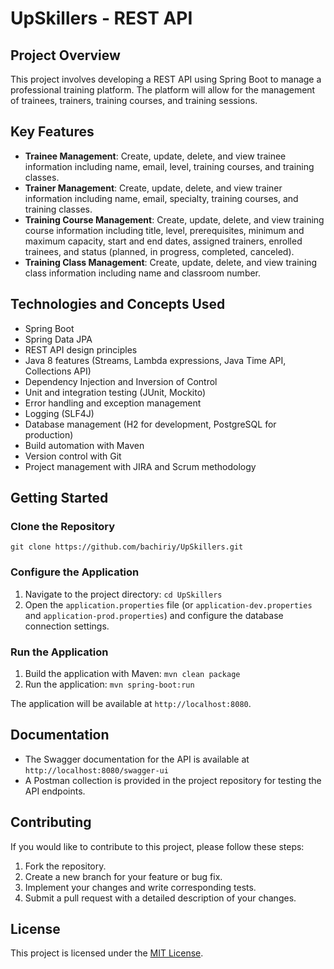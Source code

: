 #  UpSkillers - REST API

## Project Overview
This project involves developing a REST API using Spring Boot to manage a professional training platform. The platform will allow for the management of trainees, trainers, training courses, and training sessions.

## Key Features
- **Trainee Management**: Create, update, delete, and view trainee information including name, email, level, training courses, and training classes.
- **Trainer Management**: Create, update, delete, and view trainer information including name, email, specialty, training courses, and training classes.
- **Training Course Management**: Create, update, delete, and view training course information including title, level, prerequisites, minimum and maximum capacity, start and end dates, assigned trainers, enrolled trainees, and status (planned, in progress, completed, canceled).
- **Training Class Management**: Create, update, delete, and view training class information including name and classroom number.

## Technologies and Concepts Used
- Spring Boot
- Spring Data JPA
- REST API design principles
- Java 8 features (Streams, Lambda expressions, Java Time API, Collections API)
- Dependency Injection and Inversion of Control
- Unit and integration testing (JUnit, Mockito)
- Error handling and exception management
- Logging (SLF4J)
- Database management (H2 for development, PostgreSQL for production)
- Build automation with Maven
- Version control with Git
- Project management with JIRA and Scrum methodology

## Getting Started

### Clone the Repository
```
git clone https://github.com/bachiriy/UpSkillers.git
```

### Configure the Application
1. Navigate to the project directory: `cd UpSkillers`
2. Open the `application.properties` file (or `application-dev.properties` and `application-prod.properties`) and configure the database connection settings.

### Run the Application
1. Build the application with Maven: `mvn clean package`
2. Run the application: `mvn spring-boot:run`

The application will be available at `http://localhost:8080`.

## Documentation
- The Swagger documentation for the API is available at `http://localhost:8080/swagger-ui`
- A Postman collection is provided in the project repository for testing the API endpoints.

## Contributing
If you would like to contribute to this project, please follow these steps:
1. Fork the repository.
2. Create a new branch for your feature or bug fix.
3. Implement your changes and write corresponding tests.
4. Submit a pull request with a detailed description of your changes.

## License
This project is licensed under the [MIT License](LICENSE).
